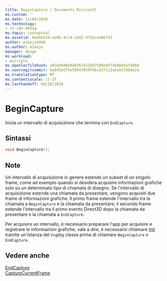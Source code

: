 ```yaml
---
title: BeginCapture | Documenti Microsoft
ms.custom: ''
ms.date: 11/04/2016
ms.technology:
- vs-ide-debug
ms.topic: conceptual
ms.assetid: 9edbb52d-ee0b-4cc4-a382-972bcee067d3
author: mikejo5000
ms.author: mikejo
manager: douge
ms.workload:
- multiple
ms.openlocfilehash: a93eb940e848767412b87509ed5f9e8845afdb66
ms.sourcegitcommit: 6a9d5bd75e50947659fd6c837111a6a547884e2a
ms.translationtype: MT
ms.contentlocale: it-IT
ms.lasthandoff: 04/16/2018
---
```

# <a name="begincapture"></a>BeginCapture
Inizia un intervallo di acquisizione che termina con `EndCapture`.  
  
## <a name="syntax"></a>Sintassi  
  
```C++  
void BeginCapture();  
```  
  
## <a name="remarks"></a>Note  
 Un intervallo di acquisizione in genere estende un subset di un singolo frame, come ad esempio quando si desidera acquisire informazioni grafiche solo su un determinato tipo di chiamata di disegno. Se l'intervallo di acquisizione estende una chiamata da presentare, vengono acquisiti due frame di informazioni grafiche. Il primo frame estende l'intervallo tra la chiamata a `BeginCapture` e la chiamata da presentare; il secondo frame estende l'intervallo tra il primo evento Direct3D dopo la chiamata da presentare e la chiamata a `EndCapture`.  
  
 Per acquisire un intervallo, è necessario preparare l'app per acquisire e registrare le informazioni grafiche, vale a dire, è necessario chiamare [Init](init.md) tramite un'istanza del `VsgDbg` classe prima di chiamare `BeginCapture` o `EndCapture`.  
  
## <a name="see-also"></a>Vedere anche  
 [EndCapture](endcapture.md)   
 [CaptureCurrentFrame](capturecurrentframe.md)